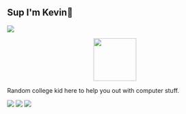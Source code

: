 
<h2> Sup I'm Kevin👋</h2>
<img src="https://komarev.com/ghpvc/?username=scenario7">
<p align="center">
<img src="https://thumbs.gfycat.com/ComplicatedAdmiredAllosaurus-max-1mb.gif" height="100" width="100">
</p>

Random college kid here to help you out with computer stuff.

<div>
<img src="https://img.shields.io/badge/go-%2300ADD8.svg?style=for-the-badge&logo=go&logoColor=white">
<img src="https://img.shields.io/badge/swift-F54A2A?style=for-the-badge&logo=swift&logoColor=white">
<img src="https://img.shields.io/badge/Next-black?style=for-the-badge&logo=next.js&logoColor=white">
</div>
